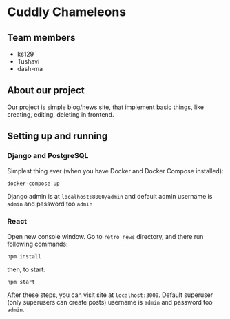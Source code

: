 # Cuddly Chameleons
## Team members
- ks129
- Tushavi
- dash-ma

## About our project
Our project is simple blog/news site, that implement basic things, like creating, editing, deleting in frontend.

## Setting up and running
### Django and PostgreSQL
Simplest thing ever (when you have Docker and Docker Compose installed):
```
docker-compose up
```
Django admin is at `localhost:8000/admin` and default admin username is `admin` and password too `admin`

### React
Open new console window. Go to `retro_news` directory, and there run following commands:
```
npm install
```
then, to start:
```
npm start
```
After these steps, you can visit site at `localhost:3000`.
Default superuser (only superusers can create posts) username is `admin` and password too `admin`.
